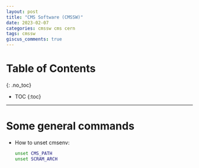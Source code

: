 ```yaml
---
layout: post
title: "CMS Software (CMSSW)"
date: 2023-02-07
categories: cmssw cms cern
tags: cmssw
giscus_comments: true
---
```


# Table of Contents
{: .no_toc}

* TOC
{:toc}

------------------------------------

# Some general commands

- How to unset cmsenv:

  ```bash
  unset CMS_PATH
  unset SCRAM_ARCH
  ```

